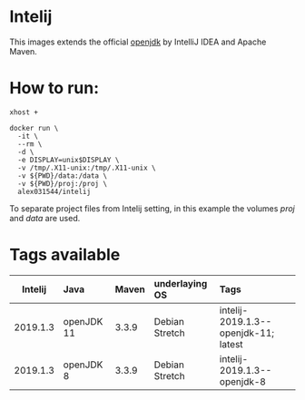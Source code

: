 # Intelij

This images extends the official [openjdk](https://hub.docker.com/_/openjdk) by IntelliJ IDEA and Apache Maven.

# How to run:

```
xhost +

docker run \
  -it \
  --rm \
  -d \
  -e DISPLAY=unix$DISPLAY \
  -v /tmp/.X11-unix:/tmp/.X11-unix \
  -v ${PWD}/data:/data \
  -v ${PWD}/proj:/proj \
  alex031544/intelij
```
To separate project files from Intelij setting, in this example the volumes *proj* and *data* are used.

# Tags available

| Intelij    | Java         | Maven | underlaying OS   | Tags                                 |
|:----------:|:-------------|:------|:-----------------|:-------------------------------------|
| 2019.1.3   | openJDK 11   | 3.3.9 | Debian Stretch   | intelij-2019.1.3--openjdk-11; latest |
| 2019.1.3   | openJDK 8    | 3.3.9 | Debian Stretch   | intelij-2019.1.3--openjdk-8          |
